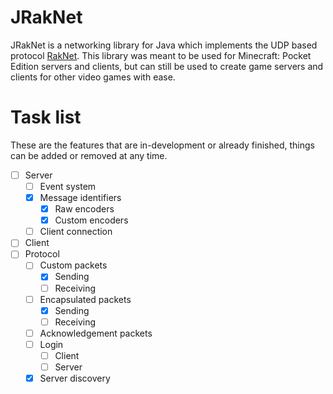 # JRakNet
JRakNet is a networking library for Java which implements the UDP based protocol [RakNet](https://github.com/OculusVR/RakNet).
This library was meant to be used for Minecraft: Pocket Edition servers and clients, but can still be used to create game servers
and clients for other video games with ease.

# Task list
These are the features that are in-development or already finished, things can be added or removed at any time.

- [ ] Server
  - [ ] Event system
  - [x] Message identifiers
    - [x] Raw encoders
    - [x] Custom encoders
  - [ ] Client connection
- [ ] Client
- [ ] Protocol
  - [ ] Custom packets
    - [x] Sending
    - [ ] Receiving
  - [ ] Encapsulated packets
    - [x] Sending
    - [ ] Receiving
  - [ ] Acknowledgement packets
  - [ ] Login
    - [ ] Client
    - [ ] Server
  - [x] Server discovery
